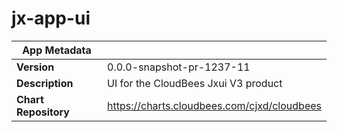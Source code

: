 # jx-app-ui

|App Metadata||
|---|---|
| **Version** | 0.0.0-snapshot-pr-1237-11 |
| **Description** | UI for the CloudBees Jxui V3 product |
| **Chart Repository** | https://charts.cloudbees.com/cjxd/cloudbees |
